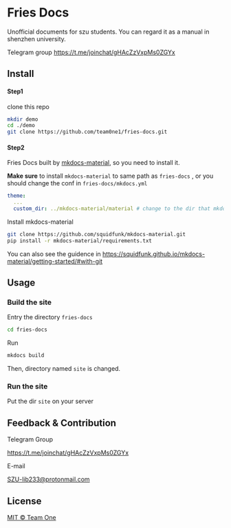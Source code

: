 # Fries Docs

Unofficial documents for szu students. You can regard it as a manual in shenzhen university.

Telegram group https://t.me/joinchat/gHAcZzVxpMs0ZGYx 

## Install

#### Step1

clone this repo

``` bash
mkdir demo
cd ./demo
git clone https://github.com/team0ne1/fries-docs.git
```



#### Step2

Fries Docs built by [mkdocs-material](https://github.com/squidfunk/mkdocs-material), so you need to install it.

**Make sure** to install `mkdocs-material` to same path as `fries-docs` , or you should change the conf in `fries-docs/mkdocs.yml` 

``` yaml
theme:
  ...
  custom_dir: ../mkdocs-material/material # change to the dir that mkdocs-material installed
```

Install mkdocs-material

``` bash
git clone https://github.com/squidfunk/mkdocs-material.git
pip install -r mkdocs-material/requirements.txt
```

You can also see the guidence in https://squidfunk.github.io/mkdocs-material/getting-started/#with-git



## Usage

### Build the site

Entry the directory `fries-docs`

```bash
cd fries-docs
```

Run

``` bash
mkdocs build
```

Then,  directory named `site` is changed. 



### Run the site

Put the dir `site` on your server



## Feedback & Contribution

Telegram Group

https://t.me/joinchat/gHAcZzVxpMs0ZGYx

E-mail 

SZU-lib233@protonmail.com



## License

[MIT © Team One](https://github.com/team0ne1/fries-docs/blob/main/LICENSE)

